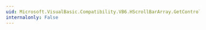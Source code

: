 ```yaml
---
uid: Microsoft.VisualBasic.Compatibility.VB6.HScrollBarArray.GetControlInstanceType
internalonly: False
---
```

